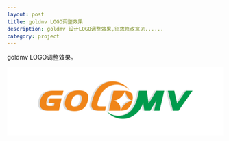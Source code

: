 ```yaml
---
layout:	post
title: goldmv LOGO调整效果
description: goldmv 设计LOGO调整效果,征求修改意见......
category: project
---
```


goldmv LOGO调整效果。

![goldmv 设计LOGO调整效果](/images/posts/goldmv1.png "goldmv 设计LOGO调整效果")
